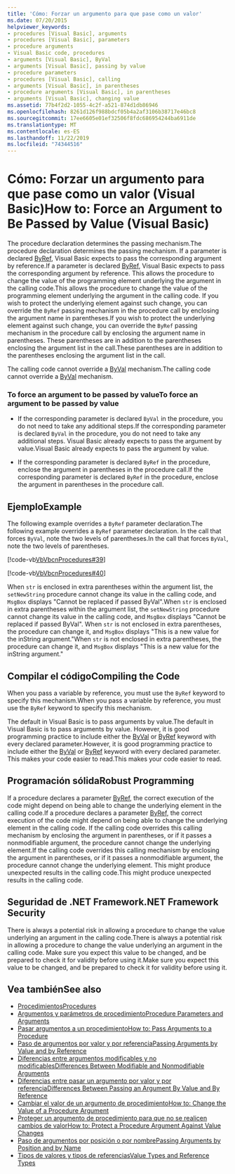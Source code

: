 ```yaml
---
title: 'Cómo: Forzar un argumento para que pase como un valor'
ms.date: 07/20/2015
helpviewer_keywords:
- procedures [Visual Basic], arguments
- procedures [Visual Basic], parameters
- procedure arguments
- Visual Basic code, procedures
- arguments [Visual Basic], ByVal
- arguments [Visual Basic], passing by value
- procedure parameters
- procedures [Visual Basic], calling
- arguments [Visual Basic], in parentheses
- procedure arguments [Visual Basic], in parentheses
- arguments [Visual Basic], changing value
ms.assetid: 77b4f2d2-1055-4c2f-a521-874d1db86946
ms.openlocfilehash: 8261d126f988bdcf05b4a2af3106b38717e46bc8
ms.sourcegitcommit: 17ee6605e01ef32506f8fdc686954244ba6911de
ms.translationtype: MT
ms.contentlocale: es-ES
ms.lasthandoff: 11/22/2019
ms.locfileid: "74344516"
---
```

# <a name="how-to-force-an-argument-to-be-passed-by-value-visual-basic"></a><span data-ttu-id="f108c-102">Cómo: Forzar un argumento para que pase como un valor (Visual Basic)</span><span class="sxs-lookup"><span data-stu-id="f108c-102">How to: Force an Argument to Be Passed by Value (Visual Basic)</span></span>
<span data-ttu-id="f108c-103">The procedure declaration determines the passing mechanism.</span><span class="sxs-lookup"><span data-stu-id="f108c-103">The procedure declaration determines the passing mechanism.</span></span> <span data-ttu-id="f108c-104">If a parameter is declared [ByRef](../../../../visual-basic/language-reference/modifiers/byref.md), Visual Basic expects to pass the corresponding argument by reference.</span><span class="sxs-lookup"><span data-stu-id="f108c-104">If a parameter is declared [ByRef](../../../../visual-basic/language-reference/modifiers/byref.md), Visual Basic expects to pass the corresponding argument by reference.</span></span> <span data-ttu-id="f108c-105">This allows the procedure to change the value of the programming element underlying the argument in the calling code.</span><span class="sxs-lookup"><span data-stu-id="f108c-105">This allows the procedure to change the value of the programming element underlying the argument in the calling code.</span></span> <span data-ttu-id="f108c-106">If you wish to protect the underlying element against such change, you can override the `ByRef` passing mechanism in the procedure call by enclosing the argument name in parentheses.</span><span class="sxs-lookup"><span data-stu-id="f108c-106">If you wish to protect the underlying element against such change, you can override the `ByRef` passing mechanism in the procedure call by enclosing the argument name in parentheses.</span></span> <span data-ttu-id="f108c-107">These parentheses are in addition to the parentheses enclosing the argument list in the call.</span><span class="sxs-lookup"><span data-stu-id="f108c-107">These parentheses are in addition to the parentheses enclosing the argument list in the call.</span></span>  
  
 <span data-ttu-id="f108c-108">The calling code cannot override a [ByVal](../../../../visual-basic/language-reference/modifiers/byval.md) mechanism.</span><span class="sxs-lookup"><span data-stu-id="f108c-108">The calling code cannot override a [ByVal](../../../../visual-basic/language-reference/modifiers/byval.md) mechanism.</span></span>  
  
### <a name="to-force-an-argument-to-be-passed-by-value"></a><span data-ttu-id="f108c-109">To force an argument to be passed by value</span><span class="sxs-lookup"><span data-stu-id="f108c-109">To force an argument to be passed by value</span></span>  
  
- <span data-ttu-id="f108c-110">If the corresponding parameter is declared `ByVal` in the procedure, you do not need to take any additional steps.</span><span class="sxs-lookup"><span data-stu-id="f108c-110">If the corresponding parameter is declared `ByVal` in the procedure, you do not need to take any additional steps.</span></span> <span data-ttu-id="f108c-111">Visual Basic already expects to pass the argument by value.</span><span class="sxs-lookup"><span data-stu-id="f108c-111">Visual Basic already expects to pass the argument by value.</span></span>  
  
- <span data-ttu-id="f108c-112">If the corresponding parameter is declared `ByRef` in the procedure, enclose the argument in parentheses in the procedure call.</span><span class="sxs-lookup"><span data-stu-id="f108c-112">If the corresponding parameter is declared `ByRef` in the procedure, enclose the argument in parentheses in the procedure call.</span></span>  
  
## <a name="example"></a><span data-ttu-id="f108c-113">Ejemplo</span><span class="sxs-lookup"><span data-stu-id="f108c-113">Example</span></span>  
 <span data-ttu-id="f108c-114">The following example overrides a `ByRef` parameter declaration.</span><span class="sxs-lookup"><span data-stu-id="f108c-114">The following example overrides a `ByRef` parameter declaration.</span></span> <span data-ttu-id="f108c-115">In the call that forces `ByVal`, note the two levels of parentheses.</span><span class="sxs-lookup"><span data-stu-id="f108c-115">In the call that forces `ByVal`, note the two levels of parentheses.</span></span>  
  
 [!code-vb[VbVbcnProcedures#39](~/samples/snippets/visualbasic/VS_Snippets_VBCSharp/VbVbcnProcedures/VB/Class1.vb#39)]  
  
 [!code-vb[VbVbcnProcedures#40](~/samples/snippets/visualbasic/VS_Snippets_VBCSharp/VbVbcnProcedures/VB/Class1.vb#40)]  
  
 <span data-ttu-id="f108c-116">When `str` is enclosed in extra parentheses within the argument list, the `setNewString` procedure cannot change its value in the calling code, and `MsgBox` displays "Cannot be replaced if passed ByVal".</span><span class="sxs-lookup"><span data-stu-id="f108c-116">When `str` is enclosed in extra parentheses within the argument list, the `setNewString` procedure cannot change its value in the calling code, and `MsgBox` displays "Cannot be replaced if passed ByVal".</span></span> <span data-ttu-id="f108c-117">When `str` is not enclosed in extra parentheses, the procedure can change it, and `MsgBox` displays "This is a new value for the inString argument."</span><span class="sxs-lookup"><span data-stu-id="f108c-117">When `str` is not enclosed in extra parentheses, the procedure can change it, and `MsgBox` displays "This is a new value for the inString argument."</span></span>  
  
## <a name="compiling-the-code"></a><span data-ttu-id="f108c-118">Compilar el código</span><span class="sxs-lookup"><span data-stu-id="f108c-118">Compiling the Code</span></span>  
 <span data-ttu-id="f108c-119">When you pass a variable by reference, you must use the `ByRef` keyword to specify this mechanism.</span><span class="sxs-lookup"><span data-stu-id="f108c-119">When you pass a variable by reference, you must use the `ByRef` keyword to specify this mechanism.</span></span>  
  
 <span data-ttu-id="f108c-120">The default in Visual Basic is to pass arguments by value.</span><span class="sxs-lookup"><span data-stu-id="f108c-120">The default in Visual Basic is to pass arguments by value.</span></span> <span data-ttu-id="f108c-121">However, it is good programming practice to include either the [ByVal](../../../../visual-basic/language-reference/modifiers/byval.md) or [ByRef](../../../../visual-basic/language-reference/modifiers/byref.md) keyword with every declared parameter.</span><span class="sxs-lookup"><span data-stu-id="f108c-121">However, it is good programming practice to include either the [ByVal](../../../../visual-basic/language-reference/modifiers/byval.md) or [ByRef](../../../../visual-basic/language-reference/modifiers/byref.md) keyword with every declared parameter.</span></span> <span data-ttu-id="f108c-122">This makes your code easier to read.</span><span class="sxs-lookup"><span data-stu-id="f108c-122">This makes your code easier to read.</span></span>  
  
## <a name="robust-programming"></a><span data-ttu-id="f108c-123">Programación sólida</span><span class="sxs-lookup"><span data-stu-id="f108c-123">Robust Programming</span></span>  
 <span data-ttu-id="f108c-124">If a procedure declares a parameter [ByRef](../../../../visual-basic/language-reference/modifiers/byref.md), the correct execution of the code might depend on being able to change the underlying element in the calling code.</span><span class="sxs-lookup"><span data-stu-id="f108c-124">If a procedure declares a parameter [ByRef](../../../../visual-basic/language-reference/modifiers/byref.md), the correct execution of the code might depend on being able to change the underlying element in the calling code.</span></span> <span data-ttu-id="f108c-125">If the calling code overrides this calling mechanism by enclosing the argument in parentheses, or if it passes a nonmodifiable argument, the procedure cannot change the underlying element.</span><span class="sxs-lookup"><span data-stu-id="f108c-125">If the calling code overrides this calling mechanism by enclosing the argument in parentheses, or if it passes a nonmodifiable argument, the procedure cannot change the underlying element.</span></span> <span data-ttu-id="f108c-126">This might produce unexpected results in the calling code.</span><span class="sxs-lookup"><span data-stu-id="f108c-126">This might produce unexpected results in the calling code.</span></span>  
  
## <a name="net-framework-security"></a><span data-ttu-id="f108c-127">Seguridad de .NET Framework</span><span class="sxs-lookup"><span data-stu-id="f108c-127">.NET Framework Security</span></span>  
 <span data-ttu-id="f108c-128">There is always a potential risk in allowing a procedure to change the value underlying an argument in the calling code.</span><span class="sxs-lookup"><span data-stu-id="f108c-128">There is always a potential risk in allowing a procedure to change the value underlying an argument in the calling code.</span></span> <span data-ttu-id="f108c-129">Make sure you expect this value to be changed, and be prepared to check it for validity before using it.</span><span class="sxs-lookup"><span data-stu-id="f108c-129">Make sure you expect this value to be changed, and be prepared to check it for validity before using it.</span></span>  
  
## <a name="see-also"></a><span data-ttu-id="f108c-130">Vea también</span><span class="sxs-lookup"><span data-stu-id="f108c-130">See also</span></span>

- [<span data-ttu-id="f108c-131">Procedimientos</span><span class="sxs-lookup"><span data-stu-id="f108c-131">Procedures</span></span>](./index.md)
- [<span data-ttu-id="f108c-132">Argumentos y parámetros de procedimiento</span><span class="sxs-lookup"><span data-stu-id="f108c-132">Procedure Parameters and Arguments</span></span>](./procedure-parameters-and-arguments.md)
- [<span data-ttu-id="f108c-133">Pasar argumentos a un procedimiento</span><span class="sxs-lookup"><span data-stu-id="f108c-133">How to: Pass Arguments to a Procedure</span></span>](./how-to-pass-arguments-to-a-procedure.md)
- [<span data-ttu-id="f108c-134">Paso de argumentos por valor y por referencia</span><span class="sxs-lookup"><span data-stu-id="f108c-134">Passing Arguments by Value and by Reference</span></span>](./passing-arguments-by-value-and-by-reference.md)
- [<span data-ttu-id="f108c-135">Diferencias entre argumentos modificables y no modificables</span><span class="sxs-lookup"><span data-stu-id="f108c-135">Differences Between Modifiable and Nonmodifiable Arguments</span></span>](./differences-between-modifiable-and-nonmodifiable-arguments.md)
- [<span data-ttu-id="f108c-136">Diferencias entre pasar un argumento por valor y por referencia</span><span class="sxs-lookup"><span data-stu-id="f108c-136">Differences Between Passing an Argument By Value and By Reference</span></span>](./differences-between-passing-an-argument-by-value-and-by-reference.md)
- [<span data-ttu-id="f108c-137">Cambiar el valor de un argumento de procedimiento</span><span class="sxs-lookup"><span data-stu-id="f108c-137">How to: Change the Value of a Procedure Argument</span></span>](./how-to-change-the-value-of-a-procedure-argument.md)
- [<span data-ttu-id="f108c-138">Proteger un argumento de procedimiento para que no se realicen cambios de valor</span><span class="sxs-lookup"><span data-stu-id="f108c-138">How to: Protect a Procedure Argument Against Value Changes</span></span>](./how-to-protect-a-procedure-argument-against-value-changes.md)
- [<span data-ttu-id="f108c-139">Paso de argumentos por posición o por nombre</span><span class="sxs-lookup"><span data-stu-id="f108c-139">Passing Arguments by Position and by Name</span></span>](./passing-arguments-by-position-and-by-name.md)
- [<span data-ttu-id="f108c-140">Tipos de valores y tipos de referencias</span><span class="sxs-lookup"><span data-stu-id="f108c-140">Value Types and Reference Types</span></span>](../../../../visual-basic/programming-guide/language-features/data-types/value-types-and-reference-types.md)
